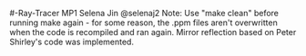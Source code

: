 #-Ray-Tracer
MP1
Selena Jin
@selenaj2
Note: Use "make clean" before running make again - for some reason, the .ppm files aren't overwritten when the code is recompiled and ran again.
Mirror reflection based on Peter Shirley's code was implemented.
